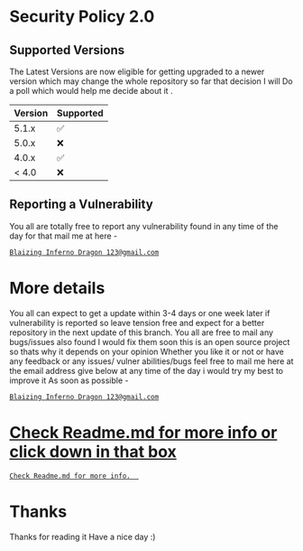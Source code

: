 # Security Policy 2.0

## Supported Versions

The Latest Versions are now eligible for getting upgraded to a newer version which may change the whole repository so far that decision I will Do a poll which would help me decide about it  .

| Version | Supported          |
| ------- | ------------------ |
| 5.1.x   | :white_check_mark: |
| 5.0.x   | :x:                |
| 4.0.x   | :white_check_mark: |
| < 4.0   | :x:                |

## Reporting a Vulnerability

You all are totally free to report any vulnerability found in any time of the day 
for that mail me at here -

<a href="mailto:bibhabbarua@gmail.com"> 

```
Blaizing Inferno Dragon 123@gmail.com
```
</a>

# More details 
You all can expect to get a update within 3-4 days or one week later if vulnerability 
is reported so leave tension free and expect for a better repository in the next update 
of this branch. You all are free to mail any bugs/issues also found I would fix them soon
this is an open source project so thats why it depends on your opinion 
Whether you like it or not or have any feedback or any issues/ vulner
abilities/bugs feel free to mail me here at the email address give below at any time of the day i would try my best to  improve it
As soon as possible -

<a href="mailto:bibhabbarua@gmail.com"> 

```
Blaizing Inferno Dragon 123@gmail.com
```


# Check Readme.md for more info or click down in that box
<a href="./README.md"> 

```
Check Readme.md for more info.  
```
</a>

# Thanks 
Thanks for reading it 
Have a nice day :)
